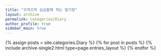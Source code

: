 ```yaml
---
title: "끄적끄적 심심할때 적는 일기장"
layout: archive
permalink: categories/Diary
author_profile: true
sidebar_main: true
---
```



{% assign posts = site.categories.Diary %}
{% for post in posts %} {% include archive-single2.html type=page.entries_layout %} {% endfor %}